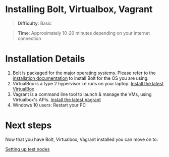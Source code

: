 # Installing Bolt, Virtualbox, Vagrant

> **Difficulty**: Basic

> **Time**: Approximately 10-20 minutes depending on your internet connection

# Installation Details

1. Bolt is packaged for the major operating systems. Please refer to the [installation documentation](https://puppet.com/docs/bolt/latest/bolt_installing.html) to install Bolt for the OS you are using.
1. VirtualBox is a type 2 hypervisor i.e  runs on your laptop. [Install the latest VirtualBox]( https://www.virtualbox.org/wiki/Downloads)
1. Vagrant is a command line tool to launch & manage the VMs, using Virtualbox's APIs. [Install the latest Vagrant]( https://www.vagrantup.com/downloads.html)
1. Windows 10 users: Restart your PC

# Next steps

Now that you have Bolt, Virtualbox, Vagrant installed you can move on to:

[Setting up test nodes](../02-acquiring-nodes)
